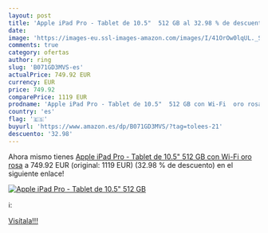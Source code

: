 ```yaml
---
layout: post
title: 'Apple iPad Pro - Tablet de 10.5"  512 GB al 32.98 % de descuento'
date: 
image: 'https://images-eu.ssl-images-amazon.com/images/I/41OrOw0lqUL._SL200_.jpg'
comments: true
category: ofertas
author: ring
slug: 'B071GD3MVS-es'
actualPrice: 749.92 EUR
currency: EUR
price: 749.92
comparePrice: 1119 EUR
prodname: 'Apple iPad Pro - Tablet de 10.5"  512 GB con Wi-Fi  oro rosa'
country: 'es'
flag: '🇪🇸'
buyurl: 'https://www.amazon.es/dp/B071GD3MVS/?tag=tolees-21'
descuento: '32.98'
---
```


Ahora mismo tienes [Apple iPad Pro - Tablet de 10.5"  512 GB con Wi-Fi  oro rosa](https://www.amazon.es/dp/B071GD3MVS/?tag=tolees-21) a 749.92 EUR (original: 1119 EUR) (32.98 %  de descuento) en el siguiente enlace!

[![Apple iPad Pro - Tablet de 10.5"  512 GB](https://images-eu.ssl-images-amazon.com/images/I/41OrOw0lqUL._SL200_.jpg)](https://www.amazon.es/dp/B071GD3MVS/?tag=tolees-21)

ℹ️:


[Visítala!!!](https://www.amazon.es/dp/B071GD3MVS/?tag=tolees-21)
